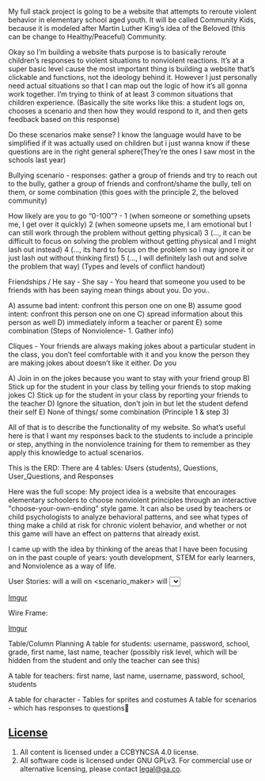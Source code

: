 <!-- [![General Assembly Logo](https://camo.githubusercontent.com/1a91b05b8f4d44b5bbfb83abac2b0996d8e26c92/687474703a2f2f692e696d6775722e636f6d2f6b6538555354712e706e67)](https://generalassemb.ly/education/web-development-immersive)

# browser-template

A template for starting front-end projects. Webpack for `require` system, build
pipeline, and development server. Boostrap and Handlebars.js included. No
front-end frameworks included.

## Installation

1. [Download](../../archive/master.zip) this template.
1. Move to the `wdi/projects` directory, then unzip the template directory with
    `unzip /Users/<user-name>/Downloads/browser-template-master.zip`.
1. Rename the template directory from `browser-template-master` to
    `<project-name>-client`.
1. Empty [`README.md`](README.md) and fill with your own content.
1. Replace all instances of `ga-wdi-boston.browser-template` with the name of
    your project.
1. Move into the new project and `git init`.
1. Add all of the files in your project with the command `git add --all`.
      - **Note: This is the only time you should run this command!**
1. Commit all of your files with the command `git commit`.
      - Your commit title should read `Initial commit`.
1. Install dependencies with `npm install`.
1. Create a new repository on [github.com](https://github.com),
    _not GitHub Enterprise_.
1. Name the new repository with the same name used on Step 3.
1. Follow the instructions on your new repository's setup page. For details on
   how to push to Github, refer to the section on Github entitled "…or push an existing
   repository from the command line." Further documentation can be found [here](https://help.github.com/articles/adding-an-existing-project-to-github-using-the-command-line/).

## Structure

Developers should store JavaScript files in [`assets/scripts`](assets/scripts).
The "manifest" or entry-point is
[`assets/scripts/app.js`](assets/scripts/app.js). In general, only
application initialization goes in this file. It's normal for developers to
start putting all code in this file, but encourage them to break out different
responsibilities and use the `require` syntax put references where they're
needed.

Developers should set `apiUrls.production` and `apiUrls.development` in
[`assets/scripts/config.js`](assets/scripts/config.js).  With
`apiUrls` set, developers may rely on `apiUrl` as the base for API
URLs.

Developers should store styles in [`assets/styles`](assets/styles) and load them
from [`assets/styles/index.scss`](assets/styles/index.scss). Bootstrap version 3 is
included in this template.

Developers should use [getFormFields](get-form-fields.md) to retrieve form data
to send to an API.

To deploy a browser-template based SPA, run `grunt deploy`.

## Adding Images

To add images to your project, you must store them in the `public` directory.
To use the image in HTML or CSS, write the path to the image like this:

```html
<img src="public/cat.jpg">
```
or
```css
#my-cool-div {
  background-image: url('public/cat.jpg')
}
```

Note that there's no `./` or `/` in front of `public/filename.jpg`.

## Adding Fonts

To add custom fonts to your app, you can either use a CDN like Google Fonts, or
you can download the fonts and save them in the `public` directory. If you use
the former method, follow the directions on the website providing the fonts.

For local fonts, put the files in `public`, and then import and use them in a
`.scss` file like this:

```scss
@font-face {
  font-family: 'Nature Beauty';
  src: url('public/Nature-Beauty.ttf') format('truetype');
}

.element-with-custom-font {
  font-family: 'Nature Beauty';
}
```

## Tasks

Developers should run these often!

- `grunt nag` or just `grunt`: runs code quality analysis tools on your code
    and complains
- `grunt make-standard`: reformats all your code in the JavaScript Standard Style
- `grunt <server|serve|s>`: generates bundles, watches, and livereloads
- `grunt build`: place bundled styles and scripts where `index.html` can find
    them

## Additional Resources

- [Modern Javascript Explained for Dinosaurs](https://medium.com/@peterxjang/modern-javascript-explained-for-dinosaurs-f695e9747b70)
- [Making Sense of Front End Build Tools](https://medium.freecodecamp.org/making-sense-of-front-end-build-tools-3a1b3a87043b) -->
My full stack project is going to be a website that attempts to reroute violent behavior in elementary school aged youth. It will be called Community Kids, because it is modeled after Martin Luther King’s idea of the Beloved (this can be change to Healthy/Peaceful) Community.

Okay so I’m building a website thats purpose is to basically reroute children’s responses to violent situations to nonviolent reactions. It’s at a super basic level cause the most important thing is building a website that’s clickable and functions, not the ideology behind it. However I just personally need actual situations so that I can map out the logic of how it’s all gonna work together. I’m trying to think of at least 3 common situations that children experience. (Basically the site works like this: a student logs on, chooses a scenario and then how they would respond to it, and then gets feedback based on this response)

Do these scenarios make sense? I know the language would have to be simplified if it was actually used on children but i just wanna know if these questions are in the right general sphere(They’re the ones I saw most in the schools last year)

Bullying scenario - responses: gather a group of friends and try to reach out to the bully, gather a group of friends and confront/shame the bully, tell on them, or some combination
(this goes with the principle 2, the beloved community)

How likely are you to go “0-100”? -
1 (when someone or something upsets me, I get over it quickly)
2 (when someone
upsets me, I am emotional but I can still work through the problem without getting physical)
3 (..., it can be difficult to focus on solving the problem without getting physical and I might lash out instead)
4 (..., its hard to focus on the problem so I may ignore it or just lash out without thinking first)
5 (..., I will definitely lash out and solve the problem that way)
(Types and levels of conflict handout)

Friendships / He say - She say - You heard that someone you used to be friends with has been saying mean things about you. Do you..

A) assume bad intent: confront this person one on one
B) assume good intent: confront this person one on one
C) spread information about this person as well
D) immediately inform a teacher or parent
E) some combination
(Steps of Nonviolence- 1. Gather info)

Cliques - Your friends are always making jokes about a particular student in the class, you don’t feel comfortable with it and you know the person they are making jokes about doesn’t like it either. Do you

A) Join in on the jokes because you want to stay with your friend group
B) Stick up for the student in your class by telling your friends to stop making jokes
C) Stick up for the student in your class by reporting your friends to the teacher
D) Ignore the situation, don’t join in but let the student defend their self
E) None of things/ some combination
(Principle 1 & step 3)


All of that is to describe the functionality of my website. So what’s useful here is that I want my responses back to the students to include a principle or step, anything in the nonviolence training for them to remember as they apply this knowledge to actual scenarios.

This is the ERD: There are 4 tables: Users (students), Questions, User_Questions, and Responses

Here was the full scope:
My project idea is a website that encourages elementary schoolers to choose nonviolent principles through an interactive "choose-your-own-ending" style game. It can also be used by teachers or child psychologists to analyze behavioral patterns, and see what types of thing make a child at risk for chronic violent behavior, and whether or not this game will have an effect on patterns that already exist.

I came up with the idea by thinking of the areas that I have been focusing on in the past couple of years: youth development, STEM for early learners, and Nonviolence as a way of life.

User Stories:
<student> will <pick> a <character>
<character> will <move in a direction> on <keypress>
<scenario_maker> will <select> a <story>
<student> will <respond> to <story>
<tracker> will <store: answers>
<teacher> will <view> <"student's" answers>

[Imgur](https://i.imgur.com/PzsJpJP.png)

Wire Frame:

[Imgur](https://i.imgur.com/eMgnSZ3.png)

Table/Column  Planning
A table for students: username, password, school, grade, first name, last name, teacher (possibly risk level, which will be hidden from the student and only the teacher can see this)

A table for teachers: first name, last name, username, password, school, students

A table for character - Tables for sprites and costumes
A table for scenarios - which has responses to questions

## [License](LICENSE)

1. All content is licensed under a CC­BY­NC­SA 4.0 license.
1. All software code is licensed under GNU GPLv3. For commercial use or
    alternative licensing, please contact legal@ga.co.
